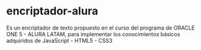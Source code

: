 # encriptador-alura
Es un encriptador de texto propuesto en el curso del programa de ORACLE ONE 5 - ALURA LATAM,  para implementar los conocimientos básicos  adquiridos  de  JavaScript - HTML5 - CSS3
